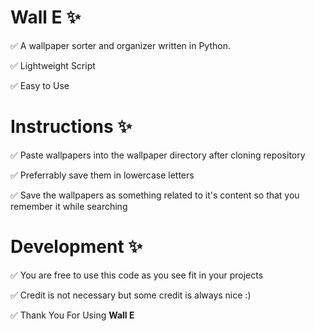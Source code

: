 # Wall E ✨
✅ A wallpaper sorter and organizer written in Python.

✅ Lightweight Script

✅ Easy to Use
# Instructions ✨

✅ Paste wallpapers into the wallpaper directory after cloning repository

✅ Preferrably save them in lowercase letters

✅ Save the wallpapers as something related to it's content so that you remember it while searching
# Development ✨

✅ You are free to use this code as you see fit in your projects 

✅ Credit is not necessary but some credit is always nice :)

✅ Thank You For Using **Wall E**
